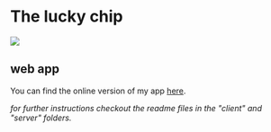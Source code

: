 # The lucky chip
![](docs/lucky_chip.gif)  

## web app
You can find the online version of my app [here](https://red-wave-086c48e03.azurestaticapps.net/).  

*for further instructions checkout the readme files in the "client" and "server" folders.*
